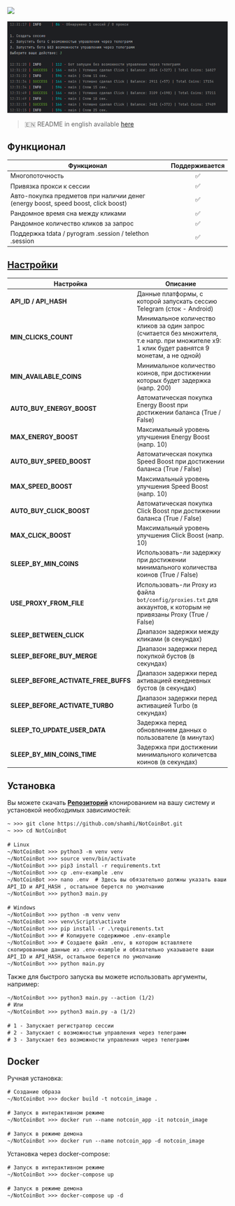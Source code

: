 [<img src="https://img.shields.io/badge/Telegram-%40Me-orange">](https://t.me/sho6ot)


![img1](.github/images/img1.png)

> 🇪🇳 README in english available [here](README-EN.md)

## Функционал  
| Функционал                                                                        | Поддерживается |
|-----------------------------------------------------------------------------------|:--------------:|
| Многопоточность                                                                   |       ✅        |
| Привязка прокси к сессии                                                          |       ✅        |
| Авто-покупка предметов при наличии денег (energy boost, speed boost, click boost) |       ✅        |
| Рандомное время сна между кликами                                                 |       ✅        |
| Рандомное количество кликов за запрос                                             |       ✅        |
| Поддержка tdata / pyrogram .session / telethon .session                           |       ✅        |


## [Настройки](https://github.com/shamhi/NotCoinBot/blob/main/bot/config/config.py)
| Настройка                            | Описание                                                                                                                                        |
|--------------------------------------|-------------------------------------------------------------------------------------------------------------------------------------------------|
| **API_ID / API_HASH**                | Данные платформы, с которой запускать сессию Telegram (сток - Android)                                                                          |
| **MIN_CLICKS_COUNT**                 | Минимальное количество кликов за один запрос (считается без множителя, т.е напр. при множителе x9: 1 клик будет равнятся 9 монетам, а не одной) |
| **MIN_AVAILABLE_COINS**              | Минимальное количество коинов, при достижении которых будет задержка (напр. 200)                                                                |
| **AUTO_BUY_ENERGY_BOOST**            | Автоматическая покупка Energy Boost при достижении баланса (True / False)                                                                       |
| **MAX_ENERGY_BOOST**                 | Максимальный уровень улучшения Energy Boost (напр. 10)                                                                                          |
| **AUTO_BUY_SPEED_BOOST**             | Автоматическая покупка Speed Boost при достижении баланса (True / False)                                                                        |
| **MAX_SPEED_BOOST**                  | Максимальный уровень улучшения Speed Boost (напр. 10)                                                                                           |
| **AUTO_BUY_CLICK_BOOST**             | Автоматическая покупка Click Boost при достижении баланса (True / False)                                                                        |
| **MAX_CLICK_BOOST**                  | Максимальный уровень улучшения Click Boost (напр. 10)                                                                                           |
| **SLEEP_BY_MIN_COINS**               | Использовать-ли задержку при достижении минимального количества коинов (True / False)                                                           |
| **USE_PROXY_FROM_FILE**              | Использовать-ли Proxy из файла `bot/config/proxies.txt` для аккаунтов, к которым не привязаны Proxy (True / False)                              |
| **SLEEP_BETWEEN_CLICK**              | Диапазон задержки между кликами (в секундах)                                                                                                    |
| **SLEEP_BEFORE_BUY_MERGE**           | Диапазон задержки перед покупкой бустов (в секундах)                                                                                            |
| **SLEEP_BEFORE_ACTIVATE_FREE_BUFFS** | Диапазон задержки перед активацией ежедневных бустов (в секундах)                                                                               |
| **SLEEP_BEFORE_ACTIVATE_TURBO**      | Диапазон задержки перед активацией Turbo (в секундах)                                                                                           |
| **SLEEP_TO_UPDATE_USER_DATA**        | Задержка перед обновлением данных о пользователе (в минутах)                                                                                    |
| **SLEEP_BY_MIN_COINS_TIME**          | Задержка при достижении минимального количетсва коинов (в секундах)                                                                             |


## Установка
Вы можете скачать [**Репозиторий**](https://github.com/shamhi/NotCoinBot) клонированием на вашу систему и установкой необходимых зависимостей:
```shell
~ >>> git clone https://github.com/shamhi/NotCoinBot.git 
~ >>> cd NotCoinBot

# Linux
~/NotCoinBot >>> python3 -m venv venv
~/NotCoinBot >>> source venv/bin/activate
~/NotCoinBot >>> pip3 install -r requirements.txt
~/NotCoinBot >>> cp .env-example .env
~/NotCoinBot >>> nano .env  # Здесь вы обязательно должны указать ваши API_ID и API_HASH , остальное берется по умолчанию
~/NotCoinBot >>> python3 main.py

# Windows
~/NotCoinBot >>> python -m venv venv
~/NotCoinBot >>> venv\Scripts\activate
~/NotCoinBot >>> pip install -r .\requirements.txt
~/NotCoinBot >>> # Копируете содержимое .env-example
~/NotCoinBot >>> # Создаете файл .env, в котором вставляете скопированные данные из .env-example и обязательно указываете ваши API_ID и API_HASH, остальное берется по умолчанию
~/NotCoinBot >>> python main.py
```

Также для быстрого запуска вы можете использовать аргументы, например:
```shell
~/NotCoinBot >>> python3 main.py --action (1/2)
# Или
~/NotCoinBot >>> python3 main.py -a (1/2)

# 1 - Запускает регистратор сессии
# 2 - Запускает с возможностью управления через телеграмм
# 3 - Запускает без возможности управления через телеграмм
```

## Docker
Ручная установка:
```shell
# Создание образа
~/NotCoinBot >>> docker build -t notcoin_image .

# Запуск в интерактивном режиме
~/NotCoinBot >>> docker run --name notcoin_app -it notcoin_image

# Запуск в режиме демона
~/NotCoinBot >>> docker run --name notcoin_app -d notcoin_image
```

Установка через docker-compose:
```shell
# Запуск в интерактивном режиме
~/NotCoinBot >>> docker-compose up

# Запуск в режиме демона
~/NotCoinBot >>> docker-compose up -d
```
